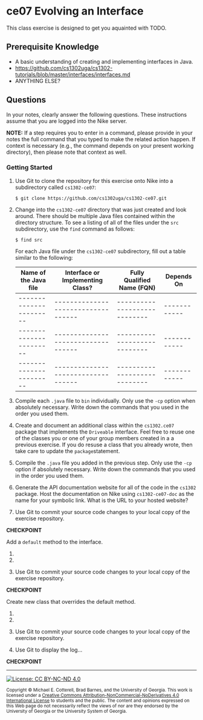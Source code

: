 # ce07 Evolving an Interface

This class exercise is designed to get you aquainted with TODO.

## Prerequisite Knowledge

* A basic understanding of creating and implementing interfaces in Java.
* https://github.com/cs1302uga/cs1302-tutorials/blob/master/interfaces/interfaces.md
* ANYTHING ELSE?

## Questions

In your notes, clearly answer the following questions. These instructions assume that you are 
logged into the Nike server. 

**NOTE:** If a step requires you to enter in a command, please provide in your notes the full 
command that you typed to make the related action happen. If context is necessary (e.g., the 
command depends on your present working directory), then please note that context as well.

### Getting Started

1. Use Git to clone the repository for this exercise onto Nike into a subdirectory called `cs1302-ce07`:

   ```
   $ git clone https://github.com/cs1302uga/cs1302-ce07.git
   ```
1. Change into the `cs1302-ce07` directory that was just created and look around. There should be
   multiple Java files contained within the directory structure. To see a listing of all of the 
   files under the `src` subdirectory, use the `find` command as follows:
   
   ```
   $ find src
   ```
   
   For each Java file under the `cs1302-ce07` subdirectory, fill out a table similar to the following:
   
   | Name of the Java file | Interface or Implementing Class? | Fully Qualified Name (FQN) | Depends On |
   |-----------------------|----------------------------------|----------------------------|------------|
   |-----------------------|----------------------------------|----------------------------|------------|
   |-----------------------|----------------------------------|----------------------------|------------|
   |-----------------------|----------------------------------|----------------------------|------------|
   
1. Compile each `.java` file to `bin` individually. Only use the `-cp` option when absolutely necessary.
   Write down the commands that you used in the order you used them.
   
1. Create and document an additional class within the `cs1302.ce07` package that implements the `Driveable` 
   interface. Feel free to reuse one of the classes you or one of your group members created in a a previous
   exercise. If you do resuse a class that you already wrote, then take care to update the `package`statement.

1. Compile the `.java` file you added in the previous step. Only use the `-cp` option if absolutely 
   necessary. Write down the commands that you used in the order you used them.

1. Generate the API documentation website for all of the code in the `cs1302` package. 
   Host the documentation on Nike using `cs1302-ce07-doc` as the name for your symbolic link.
   What is the URL to your hosted website?
   
1. Use Git to commit your source code changes to your local copy of the exercise repository.

**CHECKPOINT**

Add a `default` method to the interface.

1.

1. 

1. Use Git to commit your source code changes to your local copy of the exercise repository.

**CHECKPOINT**

Create new class that overrides the default method.

1. 

1. 

1. Use Git to commit your source code changes to your local copy of the exercise repository.

1. Use Git to display the log... 

**CHECKPOINT**
    
<hr/>

[![License: CC BY-NC-ND 4.0](https://img.shields.io/badge/License-CC%20BY--NC--ND%204.0-lightgrey.svg)](http://creativecommons.org/licenses/by-nc-nd/4.0/)

<small>
Copyright &copy; Michael E. Cotterell, Brad Barnes, and the University of Georgia.
This work is licensed under a <a rel="license" href="http://creativecommons.org/licenses/by-nc-nd/4.0/">Creative Commons Attribution-NonCommercial-NoDerivatives 4.0 International License</a> to students and the public.
The content and opinions expressed on this Web page do not necessarily reflect the views of nor are they endorsed by the University of Georgia or the University System of Georgia.
</small>
